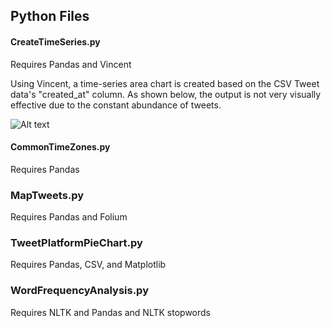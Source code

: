 ## Python Files

#### CreateTimeSeries.py
Requires Pandas and Vincent

Using Vincent, a time-series area chart is created based on the CSV Tweet data's "created_at" column. As shown below, the output is not very visually effective due to the constant abundance of tweets.

<img src="https://camo.githubusercontent.com/93c0a141ced5a8bd0ccd5dc3c5d9a52cd778d8fe/68747470733a2f2f7261772e6769746875622e636f6d2f6b696d6173782f6c66632d74776565742d616e616c797369732f6d61737465722f6173736574732f74696d655f7365726965732e706e67" alt="Alt text" title="Twitter Volume per Minute vs Time" data-canonical-src="Programming-for-Spatial-Analysts-Advanced-Skills-Assessment-2/0. Images/TimeSeriesOutput.png" style="max-width:100%;"></a>

#### CommonTimeZones.py
Requires Pandas 



### MapTweets.py
Requires Pandas and Folium 



### TweetPlatformPieChart.py
Requires Pandas, CSV, and Matplotlib



### WordFrequencyAnalysis.py
Requires NLTK and Pandas and NLTK stopwords



